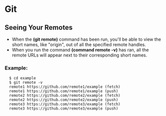 # Git
## Seeing Your Remotes
- When the **(git remote)** command has been run, you'll be able to view the short names, like "origin", out of all the specified remote handles.
- When you run the command **(command remote -v)** has ran, all the remote URLs will appear next to their corresponding short names.

### Example:

```
  $ cd example
  $ git remote -v
  remote1 https://github.com/remote1/example (fetch)
  remote1 https://github.com/remote1/example (push)
  remote2 https://github.com/remote2/example (fetch)
  remote2 https://github.com/remote2/example (push)
  remote3 https://github.com/remote3/example (fetch)
  remote3 https://github.com/remote3/example (push)  
```

